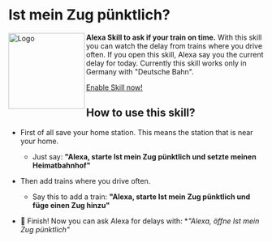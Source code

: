 # Ist mein Zug pünktlich?

<img src="https://images-na.ssl-images-amazon.com/images/I/41UP4f3sPGL.png" alt="Logo" width="150" align="left"/>

**Alexa Skill to ask if your train on time.**
With this skill you can watch the delay from trains where you drive often. 
If you open this skill, Alexa say you the current delay for today.
Currently this skill works only in Germany with "Deutsche Bahn".

[Enable Skill now!](https://amazon.de/dp/B08KSXNDZX "Click to view Skill")

## How to use this skill?

- First of all save your home station. This means the station that is near your home.
  - Just say: **"Alexa, starte Ist mein Zug pünktlich und setzte meinen Heimatbahnhof"**
 
- Then add trains where you drive often.
  - Say this to add a train: **"Alexa, starte Ist mein Zug pünktlich und füge einen Zug hinzu"**
  
- 🎉️ Finish! Now you can ask Alexa for delays with: **"Alexa, öffne Ist mein Zug pünktlich"*
